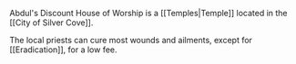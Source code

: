 Abdul's Discount House of Worship is a [[Temples|Temple]] located in the [[City of Silver Cove]].

The local priests can cure most wounds and ailments, except for [[Eradication]], for a low fee.